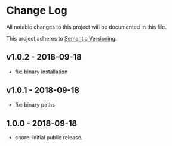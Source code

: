# Change Log

All notable changes to this project will be documented in this file.

This project adheres to [Semantic Versioning](http://semver.org).

## v1.0.2 - 2018-09-18

- fix: binary installation

## v1.0.1 - 2018-09-18

- fix: binary paths

## 1.0.0 - 2018-09-18

- chore: initial public release.
